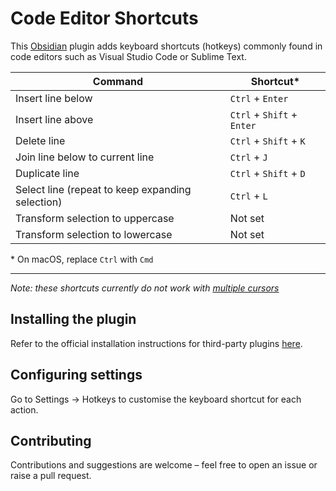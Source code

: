 # Code Editor Shortcuts

This [Obsidian](https://obsidian.md) plugin adds keyboard shortcuts (hotkeys) commonly found in code editors such as Visual Studio Code or Sublime Text.

| Command                                          | Shortcut\*                 |
| ------------------------------------------------ | -------------------------- |
| Insert line below                                | `Ctrl` + `Enter`           |
| Insert line above                                | `Ctrl` + `Shift` + `Enter` |
| Delete line                                      | `Ctrl` + `Shift` + `K`     |
| Join line below to current line                  | `Ctrl` + `J`               |
| Duplicate line                                   | `Ctrl` + `Shift` + `D`     |
| Select line (repeat to keep expanding selection) | `Ctrl` + `L`               |
| Transform selection to uppercase                 | Not set                    |
| Transform selection to lowercase                 | Not set                    |

\* On macOS, replace `Ctrl` with `Cmd`

---

_Note: these shortcuts currently do not work with [multiple cursors](https://help.obsidian.md/How+to/Working+with+multiple+cursors)_

## Installing the plugin

Refer to the official installation instructions for third-party plugins [here](https://help.obsidian.md/Advanced+topics/Third-party+plugins#For+users).

## Configuring settings

Go to Settings → Hotkeys to customise the keyboard shortcut for each action.

## Contributing

Contributions and suggestions are welcome – feel free to open an issue or raise a pull request.
